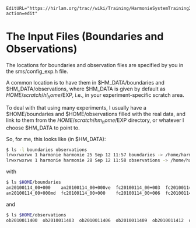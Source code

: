 ```@meta
EditURL="https://hirlam.org/trac//wiki/Training/HarmonieSystemTraining2011/Lecture/Installation/InputFiles?action=edit"
```
# The Input Files (Boundaries and Observations)
The locations for boundaries and observation files are specified by you in the sms/config_exp.h file.

A common location is to have them in $HM_DATA/boundaries and $HM_DATA/observations, where $HM_DATA is given by default as $HOME/scratch/hl_home/$EXP, i.e., in your experiment-specific scratch area.

To deal with that using many experiments, I usually have a $HOME/boundaries and $HOME/observations filled with the real data, and link to them from the $HOME/scratch/hm_home/$EXP directory, or whatever I choose $HM_DATA to point to.

So, for me, this looks like (in $HM_DATA):
```bash
$ ls -l boundaries observations
lrwxrwxrwx 1 harmonie harmonie 25 Sep 12 11:57 boundaries -> /home/harmonie/boundaries
lrwxrwxrwx 1 harmonie harmonie 28 Sep 12 11:58 observations -> /home/harmonie/observations
```
with
```bash
$ ls $HOME/boundaries
an20100114_00+000    an20100114_00+000ve  fc20100114_00+003  fc20100114_00+009  fc20100114_00+015  fc20100114_00+021
an20100114_00+000md  fc20100114_00+000    fc20100114_00+006  fc20100114_00+012  fc20100114_00+018  fc20100114_00+024
```
and
```bash
$ ls $HOME/observations
ob2010011400  ob2010011403  ob2010011406  ob2010011409  ob2010011412  ob2010011415  ob2010011418  ob2010011421
```